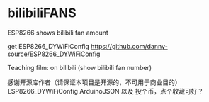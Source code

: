 # bilibiliFANS
ESP8266 shows bilibili fan amount

get ESP8266_DYWiFiConfig
https://github.com/danny-source/ESP8266_DYWiFiConfig

Teaching film:
on bilibili (show bilibili fan number)

感谢开源库作者（请保证本项目是开源的，不可用于商业目的）
ESP8266_DYWiFiConfig
ArduinoJSON
以及 投个币，点个收藏可好？

